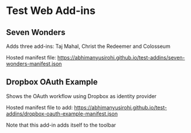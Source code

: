 # Test Web Add-ins

## Seven Wonders
Adds three add-ins: Taj Mahal, Christ the Redeemer and Colosseum

Hosted manifest file: https://abhimanyusirohi.github.io/test-addins/seven-wonders-manifest.json

## Dropbox OAuth Example
Shows the OAuth workflow using Dropbox as identity provider

Hosted manifest file to add: https://abhimanyusirohi.github.io/test-addins/dropbox-oauth-example-manifest.json

Note that this add-in adds itself to the toolbar
